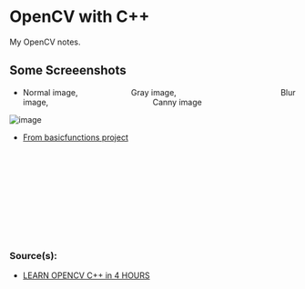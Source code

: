 # OpenCV with C++
My OpenCV notes. 

## Some Screeenshots

- Normal image, &emsp; &emsp; &emsp; &emsp; &emsp; Gray image,  &emsp; &emsp; &emsp; &emsp; &emsp;   &emsp; &emsp; &emsp; &emsp; &emsp;  Blur image,    &emsp; &emsp; &emsp; &emsp; &emsp;  &emsp; &emsp; &emsp; &emsp; &emsp;  Canny image

![image](https://user-images.githubusercontent.com/62032779/221592669-90563c11-936c-40ae-9140-5d5b5b5cfeb3.png)

- [From basicfunctions project](https://github.com/kaanakgundogdu/learning-opencv/tree/main/03-Basic-Functions/basicfunctions)




<br> <br> <br> <br> <br> <br> <br> <br> <br> 


### Source(s):
- [LEARN OPENCV C++ in 4 HOURS](https://www.youtube.com/watch?v=2FYm3GOonhk)
